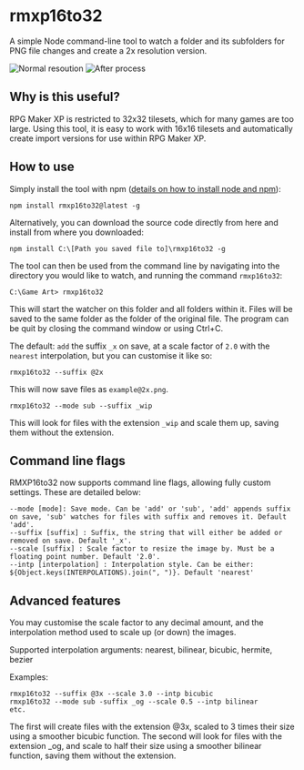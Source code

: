 ﻿# rmxp16to32

A simple Node command-line tool to watch a folder and its subfolders for PNG file changes and create a 2x resolution version. 

![Normal resoution](https://raw.githubusercontent.com/boonzeet/rmxp16to32/master/example/example.png) ![After process](https://raw.githubusercontent.com/boonzeet/rmxp16to32/master/example/example_x.png)

## Why is this useful?

RPG Maker XP is restricted to 32x32 tilesets, which for many games are too large. Using this tool, it is easy to work with 16x16 tilesets and automatically create import versions for use within RPG Maker XP.

## How to use

Simply install the tool with npm ([details on how to install node and npm](https://blog.teamtreehouse.com/install-node-js-npm-windows)):
```
npm install rmxp16to32@latest -g
```

Alternatively, you can download the source code directly from here and install from where you downloaded:
```
npm install C:\[Path you saved file to]\rmxp16to32 -g
```

The tool can then be used from the command line by navigating into the directory you would like to watch, and running the command `rmxp16to32`:
```
C:\Game Art> rmxp16to32
```
This will start the watcher on this folder and all folders within it. Files will be saved to the same folder as the folder of the original file. The program can be quit by closing the command window or using Ctrl+C.

The default: `add` the suffix `_x` on save, at a scale factor of `2.0` with the `nearest` interpolation, but you can customise it like so:

```
rmxp16to32 --suffix @2x
```

This will now save files as `example@2x.png`.

```
rmxp16to32 --mode sub --suffix _wip
```

This will look for files with the extension `_wip` and scale them up, saving them without the extension.

## Command line flags

RMXP16to32 now supports command line flags, allowing fully custom settings. These are detailed below:

```
--mode [mode]: Save mode. Can be 'add' or 'sub', 'add' appends suffix on save, 'sub' watches for files with suffix and removes it. Default 'add'.
--suffix [suffix] : Suffix, the string that will either be added or removed on save. Default '_x'.
--scale [suffix] : Scale factor to resize the image by. Must be a floating point number. Default '2.0'.
--intp [interpolation] : Interpolation style. Can be either: ${Object.keys(INTERPOLATIONS).join(", ")}. Default 'nearest'
```

## Advanced features

You may customise the scale factor to any decimal amount, and the interpolation method used to scale up (or down) the images.

Supported interpolation arguments: nearest, bilinear, bicubic, hermite, bezier

Examples:
```
rmxp16to32 --suffix @3x --scale 3.0 --intp bicubic
rmxp16to32 --mode sub -suffix _og --scale 0.5 --intp bilinear
etc.
```

The first will create files with the extension @3x, scaled to 3 times their size using a smoother bicubic function.
The second will look for files with the extension _og, and scale to half their size using a smoother bilinear function, saving them without the extension.
